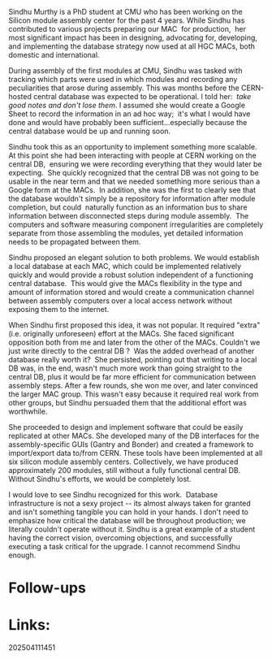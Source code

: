 Sindhu Murthy is a PhD student at CMU who has been working on the Silicon module assembly center for the past 4 years. While Sindhu has contributed to various projects preparing our MAC  for production,  her most significant impact has been in designing, advocating for, developing, and implementing the database strategy now used at all HGC MACs, both domestic and international.  
  
During assembly of the first modules at CMU, Sindhu was tasked with tracking which parts were used in which modules and recording any peculiarities that arose during assembly. This was months before the CERN-hosted central database was expected to be operational. I told her:  *take good notes and don't lose them*. I assumed she would create a Google Sheet to record the information in an ad hoc way;  it's what I would have done and would have probably been sufficient...especially because the central database would be up and running soon.  
  
Sindhu took this as an opportunity to implement something more scalable. At this point she had been interacting with people at CERN working on the central DB,  ensuring we were recording everything that they would later be expecting.  She quickly recognized that the central DB was not going to be usable in the near term and that we needed something more serious than a Google form at the MACs.  In addition, she was the first to clearly see that the database wouldn't simply be a repository for information after module completion, but could  naturally function as an information bus to share information between disconnected steps during module assembly.  The computers and software measuring component irregularities are completely separate from those assembling the modules, yet detailed information needs to be propagated between them.  
  
Sindhu proposed an elegant solution to both problems. We would establish a local database at each MAC, which could be implemented relatively quickly and would provide a robust solution independent of a functioning central database.  This would give the MACs flexibility in the type and amount of information stored and would create a communication channel between assembly computers over a local access network without exposing them to the internet.  
  
When Sindhu first proposed this idea, it was not popular. It required "extra" (i.e. originally unforeseen) effort at the MACs. She faced significant opposition both from me and later from the other of the MACs. Couldn't we just write directly to the central DB ?  Was the added overhead of another database really worth it?  She persisted, pointing out that writing to a local DB was, in the end, wasn't much more work than going straight to the central DB, plus it would be far more efficient for communication between assembly steps. After a few rounds, she won me over, and later convinced the larger MAC group. This wasn't easy because it required real work from other groups, but Sindhu persuaded them that the additional effort was worthwhile.  
  
She proceeded to design and implement software that could be easily replicated at other MACs. She developed many of the DB interfaces for the assembly-specific GUIs (Gantry and Bonder) and created a framework to import/export data to/from CERN. These tools have been implemented at all six silicon module assembly centers. Collectively, we have produced approximately 200 modules, still without a fully functional central DB. Without Sindhu's efforts, we would be completely lost.  
  
I would love to see Sindhu recognized for this work.  Database infrastructure is not a sexy project -- its almost always taken for granted and isn't something tangible you can hold in your hands. I don't need to emphasize how critical the database will be throughout production; we literally couldn't operate without it. Sindhu is a great example of a student having the correct vision, overcoming objections, and successfully executing a task critical for the upgrade. I cannot recommend Sindhu enough.

# Follow-ups


# Links: 



202504111451


